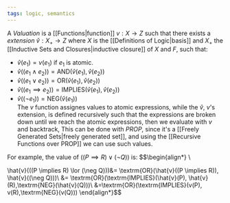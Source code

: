 ```yaml
---
tags: logic, semantics
---
```

A *Valuation* is a [[Functions|function]] $v:X \rightarrow Z$ such that there exists a *extension* $\hat{v}: X_{+}\rightarrow Z$ where $X$ is the [[Definitions of Logic|basis]] and $X_{+}$ the [[Inductive Sets and Closures|inductive closure]] of $X$ and $F$, such that:
- $\hat{v}(e_{1})=v(e_{1})$ if $e_{1}$ is atomic.
- $\hat{v}((e_{1}\land e_{2})) = \textrm{AND}(\hat{v}(e_{1}), \hat{v}(e_{2}))$    
- $\hat{v}((e_{1}\lor e_{2})) = \textrm{OR}(\hat{v}(e_{1}), \hat{v}(e_{2}))$    
- $\hat{v}((e_{1}\implies e_{2})) = \textrm{IMPLIES}(\hat{v}(e_{1}), \hat{v}(e_{2}))$    
- $\hat{v}((\neg e_{1})) = \textrm{NEG}(\hat{v}(e_{1}))$     
The $v$ function assignes values to atomic expressions, while the $\hat{v}$, $v$'s extension, is defined recursively such that the expressions are broken down until we reach the atomic expressions, then we evaluate with $v$ and backtrack, This can be done with $PROP$, since it's a [[Freely Generated Sets|freely generated set]], and using the [[Recursive Functions over PROP]] we can use such values. 

For example, the value of $((P \implies R) \lor (\neg Q))$ is:
$$\begin{align*}
\\

\hat{v}(((P \implies R) \lor (\neg Q)))&= \textrm{OR}(\hat{v}((P \implies R)), \hat{v}((\neg Q)))\\
&= \textrm{OR}(\textrm{IMPLIES}(\hat{v}(P), \hat{v}(R),\textrm{NEG}(\hat{v}(Q)))\\
&=\textrm{OR}(\textrm{IMPLIES}(v(P), v(R),\textrm{NEG}(v(Q)))
\end{align*}$$